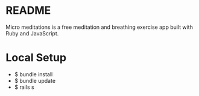 # README

Micro meditations is a free meditation and breathing exercise app built with Ruby and JavaScript.

# Local Setup

- $ bundle install
- $ bundle update
- $ rails s
